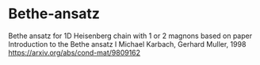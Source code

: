 # Bethe-ansatz
Bethe ansatz for 1D Heisenberg chain with 1 or 2 magnons 
based on paper Introduction to the Bethe ansatz I Michael Karbach, Gerhard Muller, 1998 https://arxiv.org/abs/cond-mat/9809162 
